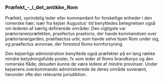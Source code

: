 ### Præfekt_-_i_det_antikke_Rom


Præfekt, oprindelig leder eller kommandant for forskellige enheder i den romerske hær; især fra kejser Augustus' tid benyttedes betegnelsen også om lederen af særlig definerede områder. Den vigtigste var prætorianerpræfekten, praefectus praetorio, der havde kommandoen over prætorianergarden, praefaectus urbi, som havde selve byen Rom under sig, og praefectus annonae, der forestod Roms kornforsyning.

Den kejserlige administration benyttede også præfekter på en lang række mindre betydningsfulde poster, fx som leder af Roms brandkorps og den romerske flåde; desuden kunne de være ledere af mindre provinser. Under kejserens overkommando administrerede de deres område suverænt, herunder ofte den relevante jurisdiktion.